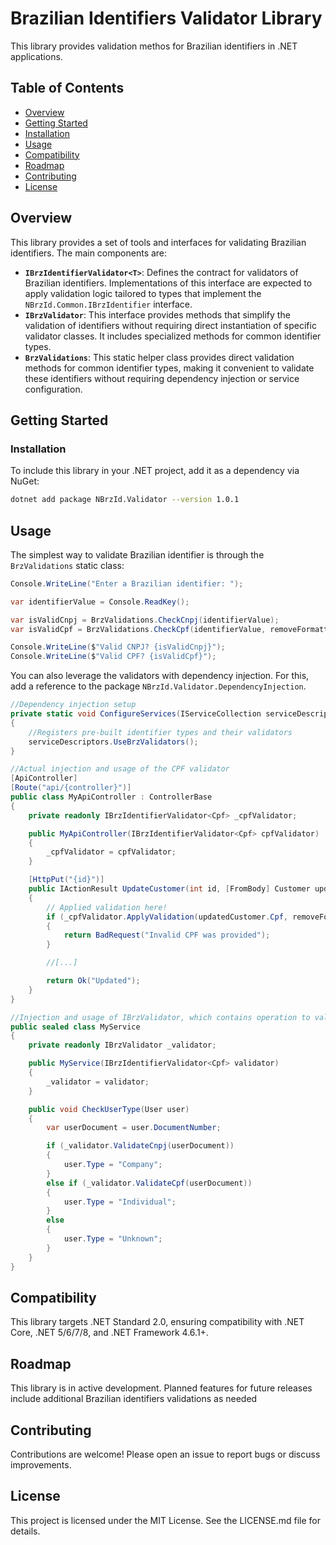 # Brazilian Identifiers Validator Library

This library provides validation methos for Brazilian identifiers in .NET applications.

## Table of Contents
- [Overview](#overview)
- [Getting Started](#getting-started)
- [Installation](#installation)
- [Usage](#usage)
- [Compatibility](#compatibility)
- [Roadmap](#roadmap)
- [Contributing](#contributing)
- [License](#license)

## Overview

This library provides a set of tools and interfaces for validating Brazilian identifiers. The main components are:
- **`IBrzIdentifierValidator<T>`**: Defines the contract for validators of Brazilian identifiers. Implementations of this interface are expected to apply validation logic tailored to types that implement the `NBrzId.Common.IBrzIdentifier` interface.
- **`IBrzValidator`**: This interface provides methods that simplify the validation of identifiers without requiring direct instantiation of specific validator classes. It includes specialized methods for common identifier types.
- **`BrzValidations`**: This static helper class provides direct validation methods for common identifier types, making it convenient to validate these identifiers without requiring dependency injection or service configuration.

## Getting Started

### Installation

To include this library in your .NET project, add it as a dependency via NuGet:

```sh
dotnet add package NBrzId.Validator --version 1.0.1
```

## Usage

The simplest way to validate Brazilian identifier is through the `BrzValidations` static class:

```csharp
Console.WriteLine("Enter a Brazilian identifier: ");

var identifierValue = Console.ReadKey();

var isValidCnpj = BrzValidations.CheckCnpj(identifierValue);
var isValidCpf = BrzValidations.CheckCpf(identifierValue, removeFormatters: false, pad: true);

Console.WriteLine($"Valid CNPJ? {isValidCnpj}");
Console.WriteLine($"Valid CPF? {isValidCpf}");
```

You can also leverage the validators with dependency injection. For this, add a reference to the package `NBrzId.Validator.DependencyInjection`.

```csharp
//Dependency injection setup
private static void ConfigureServices(IServiceCollection serviceDescriptors)
{
    //Registers pre-built identifier types and their validators
    serviceDescriptors.UseBrzValidators();
}

//Actual injection and usage of the CPF validator
[ApiController]
[Route("api/{controller}")]
public class MyApiController : ControllerBase
{
    private readonly IBrzIdentifierValidator<Cpf> _cpfValidator;

    public MyApiController(IBrzIdentifierValidator<Cpf> cpfValidator)
    {
        _cpfValidator = cpfValidator;
    }

    [HttpPut("{id}")]
    public IActionResult UpdateCustomer(int id, [FromBody] Customer updatedCustomer)
    {
        // Applied validation here!
        if (_cpfValidator.ApplyValidation(updatedCustomer.Cpf, removeFormatters: false, pad: true))
        {
            return BadRequest("Invalid CPF was provided");
        }

        //[...]

        return Ok("Updated");
    }
}

//Injection and usage of IBrzValidator, which contains operation to validate multiple identifier types
public sealed class MyService
{
    private readonly IBrzValidator _validator;

    public MyService(IBrzIdentifierValidator<Cpf> validator)
    {
        _validator = validator;
    }

    public void CheckUserType(User user)
    {
        var userDocument = user.DocumentNumber;

        if (_validator.ValidateCnpj(userDocument))
        {
            user.Type = "Company";
        }
        else if (_validator.ValidateCpf(userDocument))
        {
            user.Type = "Individual";
        }
        else
        {
            user.Type = "Unknown";
        }
    }
}
```

## Compatibility

This library targets .NET Standard 2.0, ensuring compatibility with .NET Core, .NET 5/6/7/8, and .NET Framework 4.6.1+.

## Roadmap

This library is in active development. Planned features for future releases include additional Brazilian identifiers validations as needed

## Contributing

Contributions are welcome! Please open an issue to report bugs or discuss improvements.

## License

This project is licensed under the MIT License. See the LICENSE.md file for details.


